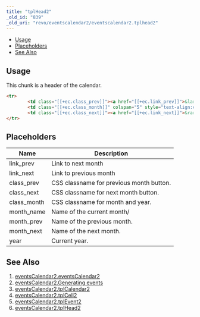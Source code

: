 ```yaml
---
title: "tplHead2"
_old_id: "839"
_old_uri: "revo/eventscalendar2/eventscalendar2.tplhead2"
---
```


- [Usage](#usage)
- [Placeholders](#placeholders)
- [See Also](#see-also)



## Usage

This chunk is a header of the calendar.

``` html
<tr>
        <td class="[[+ec.class_prev]]"><a href="[[+ec.link_prev]]">&larr;</a></td>
        <td class="[[+ec.class_month]]" colspan="5" style="text-align:center;"><strong>[[+ec.month_name]] [[+ec.year]]</strong></td>
        <td class="[[+ec.class_next]]"><a href="[[+ec.link_next]]">&rarr;</a></td>
</tr>
```

## Placeholders

| Name         | Description                              |
| ------------ | ---------------------------------------- |
| link\_prev   | Link to next month                       |
| link\_next   | Link to previous month                   |
| class\_prev  | CSS classname for previous month button. |
| class\_next  | CSS classname for next month button.     |
| class\_month | CSS classname for month and year.        |
| month\_name  | Name of the current month/               |
| month\_prev  | Name of the previous month.              |
| month\_next  | Name of the next month.                  |
| year         | Current year.                            |

## See Also

1. [eventsCalendar2.eventsCalendar2](extras/eventscalendar2/eventscalendar2.eventscalendar2)
2. [eventsCalendar2.Generating events](extras/eventscalendar2/eventscalendar2.generating-events)
3. [eventsCalendar2.tplCalendar2](extras/eventscalendar2/eventscalendar2.tplcalendar2)
4. [eventsCalendar2.tplCell2](extras/eventscalendar2/eventscalendar2.tplcell2)
5. [eventsCalendar2.tplEvent2](extras/eventscalendar2/eventscalendar2.tplevent2)
6. [eventsCalendar2.tplHead2](extras/eventscalendar2/eventscalendar2.tplhead2)

